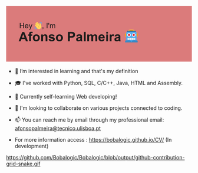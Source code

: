 
![HEADER](/header.png)

- 👀 I’m interested in learning and that's my definition
- :mortar_board: I've worked with Python, SQL, C/C++, Java, HTML and Assembly.
- 🌱 Currently self-learning Web developing!
- 💞️ I'm looking to collaborate on various projects connected to coding.
- 📫 You can reach me by email through my professional email: afonsopalmeira@tecnico.ulisboa.pt

- For more information access : https://bobalogic.github.io/CV/  (In development)

https://github.com/Bobalogic/Bobalogic/blob/output/github-contribution-grid-snake.gif

<!---
Bobalogic/Bobalogic is a ✨ special ✨ repository because its `README.md` (this file) appears on your GitHub profile.
You can click the Preview link to take a look at your changes.
--->
